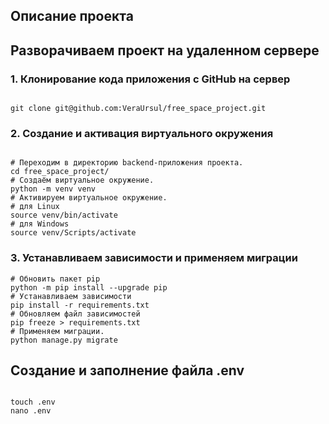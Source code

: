 ## Описание проекта



## Разворачиваем проект на удаленном сервере

### 1. Клонирование кода приложения с GitHub на сервер
```

git clone git@github.com:VeraUrsul/free_space_project.git

```
### 2. Создание и активация виртуального окружения
```

# Переходим в директорию backend-приложения проекта.
cd free_space_project/
# Создаём виртуальное окружение.
python -m venv venv
# Активируем виртуальное окружение.
# для Linux
source venv/bin/activate
# для Windows
source venv/Scripts/activate

```

### 3. Устанавливаем зависимости и применяем миграции
```
# Обновить пакет pip
python -m pip install --upgrade pip
# Устанавливаем зависимости
pip install -r requirements.txt
# Обновляем файл зависимостей
pip freeze > requirements.txt
# Применяем миграции.
python manage.py migrate

```

## Создание и заполнение файла .env

```

touch .env
nano .env